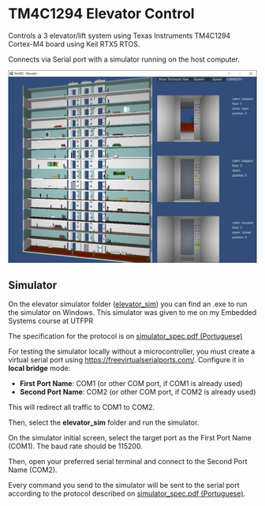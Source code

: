 # TM4C1294 Elevator Control

Controls a 3 elevator/lift system using Texas Instruments TM4C1294 Cortex-M4 board using Keil RTX5 RTOS.

Connects via Serial port with a simulator running on the host computer.

![Elevator simulator screenshot](./docs/elevator_sim.png)

## Simulator

On the elevator simulator folder ([elevator_sim](./elevator_sim)) you can find an
.exe to run the simulator on Windows. This simulator was given to me on my Embedded
Systems course at UTFPR

The specification for the protocol is on [simulator_spec.pdf (Portuguese)](./docs/simulator_spec.pdf)

For testing the simulator locally without a microcontroller, you must create a virtual
serial port using https://freevirtualserialports.com/. Configure it in **local bridge**
mode:

- **First Port Name**: COM1 (or other COM port, if COM1 is already used)
- **Second Port Name**: COM2 (or other COM port, if COM2 is already used)

This will redirect all traffic to COM1 to COM2.

Then, select the **elevator_sim** folder and run the simulator.

On the simulator initial screen, select the target port as the First Port Name (COM1).
The baud rate should be 115200.

Then, open your preferred serial terminal and connect to the Second Port Name (COM2).

Every command you send to the simulator will be sent to the serial port according to the
protocol described on [simulator_spec.pdf (Portuguese)](./docs/simulator_spec.pdf).
